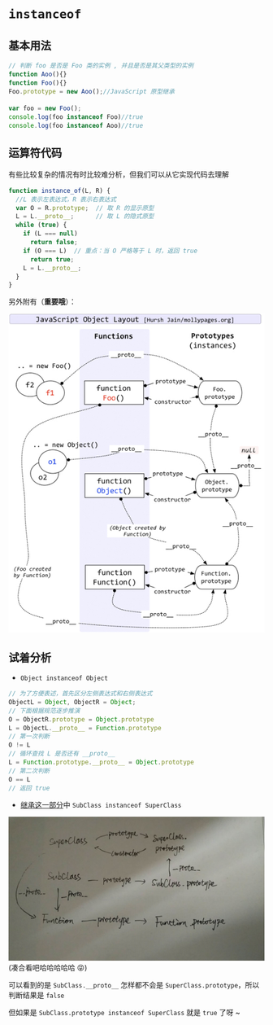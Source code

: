 # `instanceof`

## 基本用法

  ``` javascript
  // 判断 foo 是否是 Foo 类的实例 , 并且是否是其父类型的实例
  function Aoo(){} 
  function Foo(){} 
  Foo.prototype = new Aoo();//JavaScript 原型继承
  
  var foo = new Foo(); 
  console.log(foo instanceof Foo)//true 
  console.log(foo instanceof Aoo)//true
  ```

## 运算符代码

  有些比较复杂的情况有时比较难分析，但我们可以从它实现代码去理解

  ``` javascript
  function instance_of(L, R) {
    //L 表示左表达式，R 表示右表达式
    var O = R.prototype;  // 取 R 的显示原型
    L = L.__proto__;      // 取 L 的隐式原型
    while (true) { 
      if (L === null) 
        return false; 
      if (O === L)  // 重点：当 O 严格等于 L 时，返回 true 
        return true; 
      L = L.__proto__; 
    } 
  }
  ```
  另外附有（**重要哦**）：

  ![](./img/instanceof.jpg)

## 试着分析

  - `Object instanceof Object`

  ``` javascript
  // 为了方便表述，首先区分左侧表达式和右侧表达式
  ObjectL = Object, ObjectR = Object; 
  // 下面根据规范逐步推演
  O = ObjectR.prototype = Object.prototype 
  L = ObjectL.__proto__ = Function.prototype 
  // 第一次判断
  O != L 
  // 循环查找 L 是否还有 __proto__ 
  L = Function.prototype.__proto__ = Object.prototype 
  // 第二次判断
  O == L 
  // 返回 true
  ```

  - [继承这一部分](/extend.md)中 `SubClass instanceof SuperClass`

  ![](./img/instanceof_1.jpg)
  (凑合看吧哈哈哈哈哈 😝)

  可以看到的是
  `SubClass.__proto__` 怎样都不会是 `SuperClass.prototype`，所以判断结果是 `false`

  但如果是 `SubClass.prototype instanceof SuperClass` 就是 `true` 了呀 ~